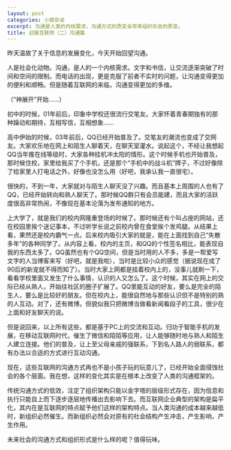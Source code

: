 ```yaml
---
layout: post
categories: 小狼杂谈
excerpt: 沟通是人类的内核需求，沟通方式的质变会带来组织形态的质变。
title: 迎接互联网（二）沟通篇
---
```


昨天温故了关于信息的发展变化，今天开始回望沟通。

人是社会化动物。沟通，是人的一个内核需求。文字和书信，让交流逐渐突破了时间和空间的限制。而电话的出现，更是克服了前者不实时的问题，让沟通变得更加的便利和顺畅。但是随着互联网的来临，沟通变得更加的多维。

（“神展开”开始……）

初中的时候，01年前后，印象中学校还很流行交笔友。大家怀着青春期独有的那种躁动和期待，互相写信，互相想象……

高中伊始的时候，03年前后，QQ已经开始普及了。交笔友的潮流也变成了交网友。大家欢乐地在网上和陌生人聊着天，在聊天室灌水。说起这个，不经让我想起QQ当年推在线等级时，大家各种挂机冲太阳的情形。这个时候手机也开始普及，那时候住校，家里给我买了个手机，还是那个“手机中的战斗机”牌子，不过好像除了给家里人打电话之外，好像也没怎么用（好吧，我承认我一直很宅）。

很快的，不到一年，大家就对与陌生人聊天没了兴趣。而且基本上周围的人也有了QQ，已经开始转向和熟人聊天了。那时候QQ群只有会员能建，而且大家的活跃度很高非常热闹，不像现在基本沦落为发布通知的地方。

上大学了，就是我们的校内网隆重登场的时候了。那时候还有个叫占座的网站，还在校园里挨个送记事本，不过听学长说之前校内曾在食堂挨个发鸡腿。从结果上看，果然还是校内霸气一点。后来校内吸引大家的就是，能在上面找到自己“失散多年”的各种同学了。从内容上看，校内的主页，和QQ的个性签名相比，能表现自我的东西太多了。QQ虽然也有个QQ空间，但是当时用的人不多，多是一帮爱写文字的人当博客来写（好吧，就是我啦），当时是比较小众的感觉（据说现在成了90后的新宠就不得而知了）。当时大家上网都是挂着校内上的，没事儿就刷一下，看看学校里面又发生了什么事情，认识的人又怎么了。这个时候，其实在网上的交际已经从熟人，开始往社区的圈子扩展了。QQ里能互动的好友，要么是完全的陌生人，要么是比较好的朋友。但在校内上，能很自然地与那些认识但不是特别的熟的人互动。对了，还有微博。但貌似我只把微博当做看新闻看段子的工具，很少在上面和好友聊天的说。

但是说回来，以上所有这些，都是基于PC上的交流和互动。归功于智能手机的发展，在移动互联网时代，催生了微信和陌陌等应用，让人能够随时地与熟人和陌生人建立连接。他们的普及，让上至父母亲戚的强联系，下到名人路人的弱联系，都有办法以合适的方式进行互动沟通。

现在，这些互联网的沟通方式再也不是小孩子玩的玩意儿了，已经开始全面侵蚀社会的各个层面。我在想，这样的变化其实是在根本上改变了人类的沟通框架的。

传统沟通方式的低效，注定了组织架构只能以金字塔的层级形式存在，因为信息和执行只能自上而下逐步逐层地传播出去影响下去。而互联网企业典型的架构是扁平化，其内在是互联网的特点赋予他们这样的架构特点。当人类沟通的成本越来越低时，新组织必然催生。而新组织必然会对原有的社会结构产生冲击，产生影响，产生作用。

未来社会的沟通方式和组织形式是什么样的呢？值得玩味。
